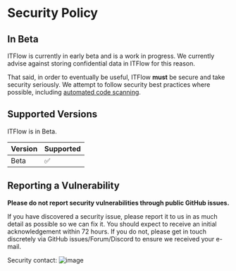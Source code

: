 # Security Policy

## In Beta

ITFlow is currently in early beta and is a work in progress. 
We currently advise against storing confidential data in ITFlow for this reason.

That said, in order to eventually be useful, ITFlow **must** be secure and take security seriously.
We attempt to follow security best practices where possible, including [automated code scanning](https://sonarcloud.io/component_measures?id=itflow-org_itflow&metric=security_rating&view=list).

## Supported Versions

ITFlow is in Beta. 

| Version | Supported          |
| ------- | ------------------ |
| Beta    | :white_check_mark: |

## Reporting a Vulnerability

**Please do not report security vulnerabilities through public GitHub issues.**

If you have discovered a security issue, please report it to us in as much detail as possible so we can fix it. 
You should expect to receive an initial acknowledgement within 72 hours. If you do not, please get in touch discretely via GitHub issues/Forum/Discord to ensure we received your e-mail.

Security contact:
![image](https://user-images.githubusercontent.com/32306651/160704188-763e6763-429e-41b9-9007-6a09bcfdba2b.png)
